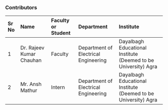 ### Contributors

Sr No | Name | Faculty or Student | Department| Institute | 
:--|:--|:--|:--|:--|
1 | Dr. Rajeev Kumar Chauhan | Faculty | Department of Electrical Engineering | Dayalbagh Educational Institute (Deemed to be University) Agra | 
2 | Mr. Ansh Mathur | Intern | Department of Electrical Engineering | Dayalbagh Educational Institute (Deemed to be University) Agra | 
